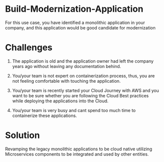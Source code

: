 # Build-Modernization-Application

For this use case, you have identified a monolithic application in your company, and this application would be good candidate for modernization



# Challenges

1. The application is old and the application owner had left the company years ago without leaving any documentation behind.

2. You/your team is not expert on containerization process, thus, you are not feeling comfortable with touching the application.

3. You/your team is recently started your Cloud Journey with AWS and you want to be sure whether you are following the Cloud Best practices while deploying the applications into the Cloud.

4. You/your team is very busy and cant spend too much time to containerize these applications.


# Solution

Revamping the legacy monolithic applications to be cloud native utilizing Microservices components to be integrated and used by other entities.
